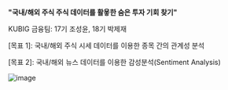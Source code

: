 **"국내/해외 주식 주식 데이터를 활욯한 숨은 투자 기회 찾기"**

KUBIG 금융팀: 17기 조성윤, 18기 박제재

[목표 1]: 국내/해외 주식 시세 데이터를 이용한 종목 간의 관계성 분석

[목표 2]: 국내/해외 뉴스 데이터를 이용한 감성분석(Sentiment Analysis)

![image](https://github.com/KU-BIG/KUBIG_2023_FALL/assets/114792430/91aa0f43-82d5-4acc-b54d-9b67d03a5be1)
